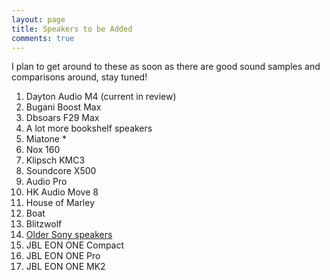 ```yaml
---
layout: page
title: Speakers to be Added
comments: true
---
```


I plan to get around to these as soon as there are good sound samples and comparisons around, stay tuned!

1. Dayton Audio M4 (current in review)
1. Bugani Boost Max
1. Dbsoars F29 Max
1. A lot more bookshelf speakers
1. Miatone *
1. Nox 160
1. Klipsch KMC3 
1. Soundcore X500
1. Audio Pro
1. HK Audio Move 8
1. House of Marley
1. Boat
1. Blitzwolf
1. [Older Sony speakers](https://www.sony.com/electronics/support/speakers-wireless-speakers/srs-xb31/articles/00247922)
1. JBL EON ONE Compact
1. JBL EON ONE Pro
1. JBL EON ONE MK2 
